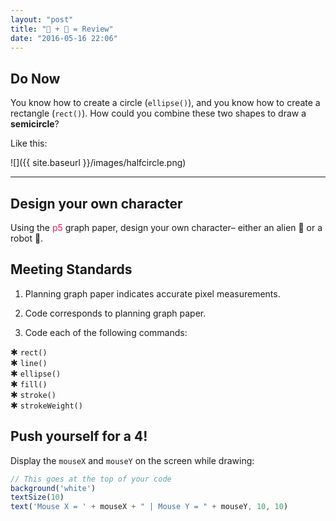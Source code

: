```yaml
---
layout: "post"
title: "👾 + 🤖 = Review"
date: "2016-05-16 22:06"
---
```


## Do Now
You know how to create a circle (`ellipse()`), and you know how to create a rectangle (`rect()`). How could you combine these two shapes to draw a **semicircle**?

Like this:

![]({{ site.baseurl }}/images/halfcircle.png)

---

## Design your own character

Using the <span style="color: #ED1F5E">p5</span> graph paper, design your own character– either an alien 👾 or a robot 🤖.

## <span class="mega-octicon octicon-check"></span> Meeting Standards
1. Planning graph paper indicates accurate pixel measurements.

2. Code corresponds to planning graph paper.

3. Code each of the following commands:

✱ `rect()`    
✱ `line()`    
✱ `ellipse()`    
✱ `fill()`    
✱ `stroke()`    
✱ `strokeWeight()`    

## <span class="mega-octicon octicon-rocket"></span> Push yourself for a 4!
Display the `mouseX` and `mouseY` on the screen while drawing:

```javascript
// This goes at the top of your code
background('white')
textSize(10)
text('Mouse X = ' + mouseX + " | Mouse Y = " + mouseY, 10, 10)
```
